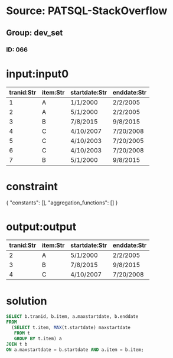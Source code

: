 # Source: PATSQL-StackOverflow
## Group: dev_set
### ID: 066

# input:input0

| tranid:Str | item:Str | startdate:Str | enddate:Str |
|---|---|---|---|
| 1 | A | 1/1/2000 | 2/2/2005 |
| 2 | A | 5/1/2000 | 2/2/2005 |
| 3 | B | 7/8/2015 | 9/8/2015 |
| 4 | C | 4/10/2007 | 7/20/2008 |
| 5 | C | 4/10/2003 | 7/20/2005 |
| 6 | C | 4/10/2003 | 7/20/2008 |
| 7 | B | 5/1/2000 | 9/8/2015 |

# constraint

{
  "constants": [],
  "aggregation_functions": []
}

# output:output

| tranid:Str | item:Str | startdate:Str | enddate:Str |
|---|---|---|---|
| 2 | A | 5/1/2000 | 2/2/2005 |
| 3 | B | 7/8/2015 | 9/8/2015 |
| 4 | C | 4/10/2007 | 7/20/2008 |

# solution

```sql
SELECT b.tranid, b.item, a.maxstartdate, b.enddate
FROM
  (SELECT t.item, MAX(t.startdate) maxstartdate
   FROM t
   GROUP BY t.item) a
JOIN t b
ON a.maxstartdate = b.startdate AND a.item = b.item;
```
